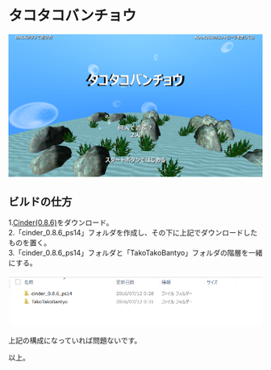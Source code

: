 # タコタコバンチョウ

![title](title.png)

## ビルドの仕方
1.[Cinder(0.8.6)](http://libcinder.org)をダウンロード。  
2.「cinder_0.8.6_ps14」フォルダを作成し、その下に上記でダウンロードしたものを置く。  
3.「cinder_0.8.6_ps14」フォルダと「TakoTakoBantyo」フォルダの階層を一緒にする。  

![hierarchy](hierarchy.png)

上記の構成になっていれば問題ないです。

以上。

